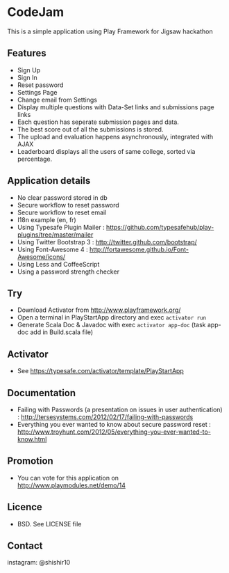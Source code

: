 # CodeJam

This is a simple application using Play Framework for Jigsaw hackathon

## Features
* Sign Up
* Sign In
* Reset password
* Settings Page
* Change email from Settings
* Display multiple questions with Data-Set links and submissions page links
* Each question has seperate submission pages and data.
* The best score out of all the submissions is stored.
* The upload and evaluation happens asynchronously, integrated with AJAX
* Leaderboard displays all the users of same college, sorted via percentage.

## Application details
* No clear password stored in db
* Secure workflow to reset password
* Secure workflow to reset email
* I18n example (en, fr)
* Using Typesafe Plugin Mailer : https://github.com/typesafehub/play-plugins/tree/master/mailer
* Using Twitter Bootstrap 3 : http://twitter.github.com/bootstrap/
* Using Font-Awesome 4 : http://fortawesome.github.io/Font-Awesome/icons/
* Using Less and CoffeeScript
* Using a password strength checker

## Try
* Download Activator from http://www.playframework.org/
* Open a terminal in PlayStartApp directory and exec `activator run`
* Generate Scala Doc & Javadoc with exec `activator app-doc` (task app-doc add in Build.scala file)

## Activator
* See https://typesafe.com/activator/template/PlayStartApp

## Documentation
* Failing with Passwords (a presentation on issues in user authentication) : http://tersesystems.com/2012/02/17/failing-with-passwords
* Everything you ever wanted to know about secure password reset : http://www.troyhunt.com/2012/05/everything-you-ever-wanted-to-know.html

## Promotion
* You can vote for this application on http://www.playmodules.net/demo/14

## Licence
* BSD. See LICENSE file

## Contact
instagram: @shishir10
